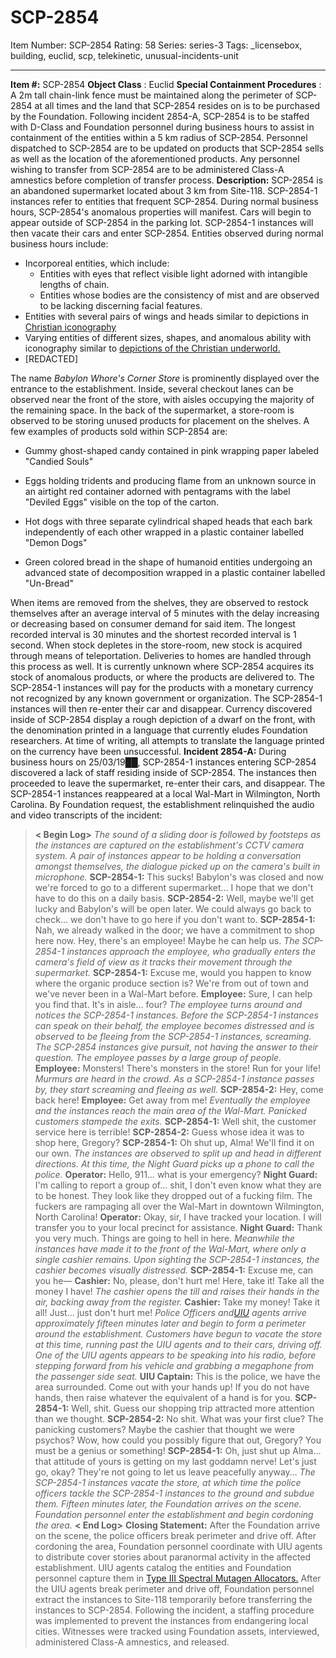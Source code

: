 # SCP-2854
Item Number: SCP-2854
Rating: 58
Series: series-3
Tags: _licensebox, building, euclid, scp, telekinetic, unusual-incidents-unit

---

  
**Item #:** SCP-2854 
**Object Class** : Euclid
**Special Containment Procedures** : A 2m tall chain-link fence must be maintained along the perimeter of SCP-2854 at all times and the land that SCP-2854 resides on is to be purchased by the Foundation. Following incident 2854-A, SCP-2854 is to be staffed with D-Class and Foundation personnel during business hours to assist in containment of the entities within a 5 km radius of SCP-2854.
Personnel dispatched to SCP-2854 are to be updated on products that SCP-2854 sells as well as the location of the aforementioned products. Any personnel wishing to transfer from SCP-2854 are to be administered Class-A amnestics before completion of transfer process.
**Description:** SCP-2854 is an abandoned supermarket located about 3 km from Site-118. SCP-2854-1 instances refer to entities that frequent SCP-2854. During normal business hours, SCP-2854's anomalous properties will manifest. Cars will begin to appear outside of SCP-2854 in the parking lot. SCP-2854-1 instances will then vacate their cars and enter SCP-2854. Entities observed during normal business hours include:
  * Incorporeal entities, which include: 
    * Entities with eyes that reflect visible light adorned with intangible lengths of chain.
    * Entities whose bodies are the consistency of mist and are observed to be lacking discerning facial features.
  * Entities with several pairs of wings and heads similar to depictions in [Christian iconography](http://www.scp-wiki.net/dr-clef-s-proposal)
  * Varying entities of different sizes, shapes, and anomalous ability with iconography similar to [depictions of the Christian underworld.](http://www.scp-wiki.net/scp-1844)
  * [REDACTED]

The name _Babylon Whore's Corner Store_ is prominently displayed over the entrance to the establishment. Inside, several checkout lanes can be observed near the front of the store, with aisles occupying the majority of the remaining space. In the back of the supermarket, a store-room is observed to be storing unused products for placement on the shelves. A few examples of products sold within SCP-2854 are:
  * Gummy ghost-shaped candy contained in pink wrapping paper labeled "Candied Souls"

  * Eggs holding tridents and producing flame from an unknown source in an airtight red container adorned with pentagrams with the label "Deviled Eggs" visible on the top of the carton.

  * Hot dogs with three separate cylindrical shaped heads that each bark independently of each other wrapped in a plastic container labelled "Demon Dogs"

  * Green colored bread in the shape of humanoid entities undergoing an advanced state of decomposition wrapped in a plastic container labelled "Un-Bread"

When items are removed from the shelves, they are observed to restock themselves after an average interval of 5 minutes with the delay increasing or decreasing based on consumer demand for said item. The longest recorded interval is 30 minutes and the shortest recorded interval is 1 second.
When stock depletes in the store-room, new stock is acquired through means of teleportation. Deliveries to homes are handled through this process as well. It is currently unknown where SCP-2854 acquires its stock of anomalous products, or where the products are delivered to.
The SCP-2854-1 instances will pay for the products with a monetary currency not recognized by any known government or organization. The SCP-2854-1 instances will then re-enter their car and disappear. Currency discovered inside of SCP-2854 display a rough depiction of a dwarf on the front, with the denomination printed in a language that currently eludes Foundation researchers. At time of writing, all attempts to translate the language printed on the currency have been unsuccessful.
**Incident 2854-A:** During business hours on 25/03/19██, SCP-2854-1 instances entering SCP-2854 discovered a lack of staff residing inside of SCP-2854. The instances then proceeded to leave the supermarket, re-enter their cars, and disappear. The SCP-2854-1 instances reappeared at a local Wal-Mart in Wilmington, North Carolina. By Foundation request, the establishment relinquished the audio and video transcripts of the incident:
> **< Begin Log>**
> _The sound of a sliding door is followed by footsteps as the instances are captured on the establishment's CCTV camera system. A pair of instances appear to be holding a conversation amongst themselves, the dialogue picked up on the camera's built in microphone._
> **SCP-2854-1:** This sucks! Babylon's was closed and now we're forced to go to a different supermarket… I hope that we don't have to do this on a daily basis.
> **SCP-2854-2:** Well, maybe we'll get lucky and Babylon's will be open later. We could always go back to check… we don't have to go here if you don't want to.
> **SCP-2854-1:** Nah, we already walked in the door; we have a commitment to shop here now. Hey, there's an employee! Maybe he can help us.
> _The SCP-2854-1 instances approach the employee, who gradually enters the camera's field of view as it tracks their movement through the supermarket._
> **SCP-2854-1:** Excuse me, would you happen to know where the organic produce section is? We're from out of town and we've never been in a Wal-Mart before.
> **Employee:** Sure, I can help you find that. It's in aisle… four?
> _The employee turns around and notices the SCP-2854-1 instances. Before the SCP-2854-1 instances can speak on their behalf, the employee becomes distressed and is observed to be fleeing from the SCP-2854-1 instances, screaming. The SCP-2854 instances give pursuit, not having the answer to their question. The employee passes by a large group of people._
> **Employee:** Monsters! There's monsters in the store! Run for your life!
> _Murmurs are heard in the crowd. As a SCP-2854-1 instance passes by, they start screaming and fleeing as well._
> **SCP-2854-2:** Hey, come back here!
> **Employee:** Get away from me!
> _Eventually the employee and the instances reach the main area of the Wal-Mart. Panicked customers stampede the exits._
> **SCP-2854-1:** Well shit, the customer service here is terrible!
> **SCP-2854-2:** Guess whose idea it was to shop here, Gregory?
> **SCP-2854-1:** Oh shut up, Alma! We'll find it on our own.
> _The instances are observed to split up and head in different directions. At this time, the Night Guard picks up a phone to call the police._
> **Operator:** Hello, 911… what is your emergency?
> **Night Guard:** I'm calling to report a group of… shit, I don't even know what they are to be honest. They look like they dropped out of a fucking film. The fuckers are rampaging all over the Wal-Mart in downtown Wilmington, North Carolina!
> **Operator:** Okay, sir, I have tracked your location. I will transfer you to your local precinct for assistance.
> **Night Guard:** Thank you very much. Things are going to hell in here.
> _Meanwhile the instances have made it to the front of the Wal-Mart, where only a single cashier remains. Upon sighting the SCP-2854-1 instances, the cashier becomes visually distressed._
> **SCP-2854-1:** Excuse me, can you he—
> **Cashier:** No, please, don't hurt me! Here, take it! Take all the money I have!
> _The cashier opens the till and raises their hands in the air, backing away from the register._
> **Cashier:** Take my money! Take it all! Just… just don't hurt me!
> _Police Officers and[UIU](http://www.scp-wiki.net/unusual-incidents-unit-hub) agents arrive approximately fifteen minutes later and begin to form a perimeter around the establishment. Customers have begun to vacate the store at this time, running past the UIU agents and to their cars, driving off. One of the UIU agents appears to be speaking into his radio, before stepping forward from his vehicle and grabbing a megaphone from the passenger side seat._
> **UIU Captain:** This is the police, we have the area surrounded. Come out with your hands up! If you do not have hands, then raise whatever the equivalent of a hand is for you.
> **SCP-2854-1:** Well, shit. Guess our shopping trip attracted more attention than we thought.
> **SCP-2854-2:** No shit. What was your first clue? The panicking customers? Maybe the cashier that thought we were psychos? Wow, how could you possibly figure that out, Gregory? You must be a genius or something!
> **SCP-2854-1:** Oh, just shut up Alma…that attitude of yours is getting on my last goddamn nerve! Let's just go, okay? They're not going to let us leave peacefully anyway…
> _The SCP-2854-1 instances vacate the store, at which time the police officers tackle the SCP-2854-1 instances to the ground and subdue them. Fifteen minutes later, the Foundation arrives on the scene. Foundation personnel enter the establishment and begin cordoning the area._
> **< End Log>**
> **Closing Statement:** After the Foundation arrive on the scene, the police officers break perimeter and drive off. After cordoning the area, Foundation personnel coordinate with UIU agents to distribute cover stories about paranormal activity in the affected establishment. UIU agents catalog the entities and Foundation personnel capture them in [Type III Spectral Mutagen Allocators.](http://www.scp-wiki.net/grant-request-for-utilization-of-electro-thaumic-computers-t)
> After the UIU agents break perimeter and drive off, Foundation personnel extract the instances to Site-118 temporarily before transferring the instances to SCP-2854. Following the incident, a staffing procedure was implemented to prevent the instances from endangering local cities. Witnesses were tracked using Foundation assets, interviewed, administered Class-A amnestics, and released.